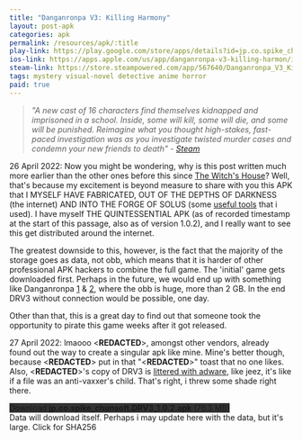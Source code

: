 ```yaml
---
title: "Danganronpa V3: Killing Harmony"
layout: post-apk
categories: apk
permalink: /resources/apk/:title
play-link: https://play.google.com/store/apps/details?id=jp.co.spike_chunsoft.DRV3
ios-link: https://apps.apple.com/us/app/danganronpa-v3-killing-harmon/id1559869073
steam-link: https://store.steampowered.com/app/567640/Danganronpa_V3_Killing_Harmony/
tags: mystery visual-novel detective anime horror
paid: true
---
```


> _"A new cast of 16 characters find themselves kidnapped and imprisoned in a school. Inside, some will kill, some will die, and some will be punished. Reimagine what you thought high-stakes, fast-paced investigation was as you investigate twisted murder cases and condemn your new friends to death" - <a href="https://store.steampowered.com/app/567640/Danganronpa_V3_Killing_Harmony/">Steam</a>_

<timestamp>26 April 2022:</timestamp> Now you might be wondering, why is this post written much more earlier than the other ones before this since [The Witch's House](https://arialhamed.github.io/resources/apk/The-Witch's-House)? Well, that's because my excitement is beyond measure to share with you this APK that I MYSELF HAVE FABRICATED, OUT OF THE DEPTHS OF DARKNESS (the internet) AND INTO THE FORGE OF SOLUS (some [useful tools](https://arialhamed.github.io/resources/apk/tools) that i used). I have myself THE QUINTESSENTIAL APK (as of recorded timestamp at the start of this passage, also as of version 1.0.2), and I really want to see this get distributed around the internet.

The greatest downside to this, however, is the fact that the majority of the storage goes as data, not obb, which means that it is harder of other professional APK hackers to combine the full game. The 'initial' game gets downloaded first. Perhaps in the future, we would end up with something like Danganronpa [1](https://arialhamed.github.io/resources/apk/Danganronpa-Trigger-Happy-Havoc) & [2](https://arialhamed.github.io/resources/apk/Danganronpa-2-Goodbye-Despair), where the obb is huge, more than 2 GB. In the end DRV3 without connection would be possible, one day.

Other than that, this is a great day to find out that someone took the opportunity to pirate this game weeks after it got released. 

<timestamp>27 April 2022:</timestamp> lmaooo <span class='disable-selection' ondblclick="this.innerHTML='apkaward.com'">&lt;<b>REDACTED</b>&gt;</span>, amongst other vendors, already found out the way to create a singular apk like mine. Mine's better though, because <span class='disable-selection' ondblclick="this.innerHTML='apkaward'">&lt;<b>REDACTED</b>&gt;</span> put in that "<span class='disable-selection' ondblclick="this.innerHTML='APKAWARD.COM'">&lt;<b>REDACTED</b>&gt;</span>" toast that no one likes. Also, <span class='disable-selection' ondblclick="this.innerHTML='apkaward'">&lt;<b>REDACTED</b>&gt;</span>'s copy of DRV3 is <a href="https://www.virustotal.com/gui/file/4cc375108d8d67d56492b77b5c66edfd8920b6d1d80d8ba7293724bebd09e0cf">littered with adware</a>, like jeez, it's like if a file was an anti-vaxxer's child. That's right, i threw some shade right there. 

<div class="text-center">
    <a class="btn btn-dark btn-block w-100" onclick='apk("jp.co.spike_chunsoft.DRV3_1.0.2.apk")' style="text-decoration: none; background-color: #333;"> Download <b>jp.co.spike_chunsoft.DRV3_1.0.2.apk</b> (76.3 MB)</a>
</div>
Data will download itself. Perhaps i may update here with the data, but it's large.
<span class="text-center w-100" onclick="this.innerHTML='SHA256: ee5be897c0a11e6b30e7328877de223e39dca5074303518c6207d3dd9f893a3e'">Click for SHA256</span>
